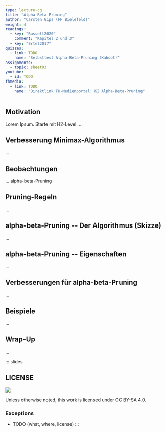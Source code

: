 ```yaml
---
type: lecture-cg
title: "Alpha-Beta-Pruning"
author: "Carsten Gips (FH Bielefeld)"
weight: 4
readings:
  - key: "Russell2020"
    comment: "Kapitel 2 und 3"
  - key: "Ertel2017"
quizzes:
  - link: TODO
    name: "Selbsttest Alpha-Beta-Pruning (Kahoot)"
assignments:
  - topic: sheet03
youtube:
  - id: TODO
fhmedia:
  - link: TODO
    name: "Direktlink FH-Medienportal: KI Alpha-Beta-Pruning"
---
```



## Motivation
Lorem Ipsum. Starte mit H2-Level.
...

## Verbesserung Minimax-Algorithmus
...

## Beobachtungen
... alpha-beta-Pruning

## Pruning-Regeln
...

## alpha-beta-Pruning -- Der Algorithmus (Skizze)
...

## alpha-beta-Pruning -- Eigenschaften
...

## Verbesserungen für alpha-beta-Pruning
...

## Beispiele
...

## Wrap-Up
...







<!-- DO NOT REMOVE - THIS IS A LAST SLIDE TO INDICATE THE LICENSE AND POSSIBLE EXCEPTIONS (IMAGES, ...). -->
::: slides
## LICENSE
![](https://licensebuttons.net/l/by-sa/4.0/88x31.png)

Unless otherwise noted, this work is licensed under CC BY-SA 4.0.

### Exceptions
*   TODO (what, where, license)
:::
